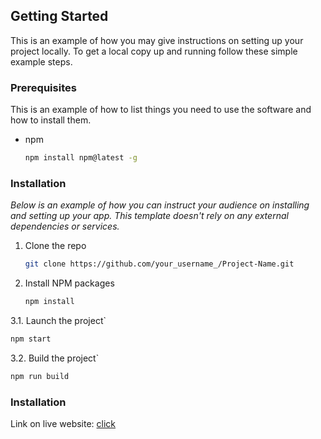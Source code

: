 <!-- GETTING STARTED -->
## Getting Started

This is an example of how you may give instructions on setting up your project locally.
To get a local copy up and running follow these simple example steps.

### Prerequisites

This is an example of how to list things you need to use the software and how to install them.
* npm
  ```sh
  npm install npm@latest -g
  ```

### Installation

_Below is an example of how you can instruct your audience on installing and setting up your app. This template doesn't rely on any external dependencies or services._

1. Clone the repo
   ```sh
   git clone https://github.com/your_username_/Project-Name.git
   ```
2. Install NPM packages
   ```sh
   npm install
   ```
3.1. Launch the project`
   ```js
   npm start
   ```
3.2. Build the project`
   ```js
   npm run build
   ```

### Installation
Link on live website: [click]([https://example.com](https://backendless-tabapp.vercel.app/)https://backendless-tabapp.vercel.app/)
